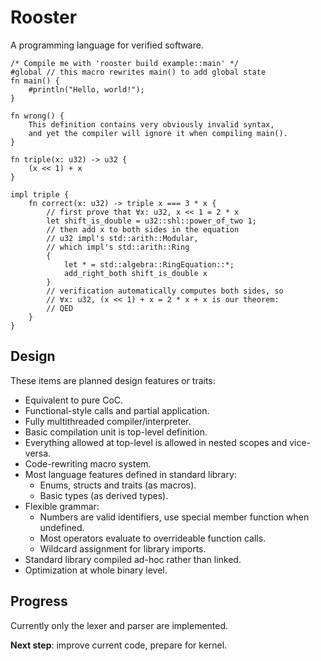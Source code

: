 # Rooster
A programming language for verified software.

```
/* Compile me with 'rooster build example::main' */
#global // this macro rewrites main() to add global state
fn main() {
    #println("Hello, world!");
}

fn wrong() {
    This definition contains very obviously invalid syntax,
    and yet the compiler will ignore it when compiling main().
}
```

```
fn triple(x: u32) -> u32 {
    (x << 1) + x
}

impl triple {
    fn correct(x: u32) -> triple x === 3 * x {
        // first prove that ∀x: u32, x << 1 = 2 * x
        let shift_is_double = u32::shl::power_of_two 1;
        // then add x to both sides in the equation
        // u32 impl's std::arith::Modular,
        // which impl's std::arith::Ring
        {
            let * = std::algebra::RingEquation::*;
            add_right_both shift_is_double x
        }
        // verification automatically computes both sides, so
        // ∀x: u32, (x << 1) + x = 2 * x + x is our theorem:
        // QED
    }
}
```

## Design
These items are planned design features or traits:
- Equivalent to pure CoC.
- Functional-style calls and partial application.
- Fully multithreaded compiler/interpreter.
- Basic compilation unit is top-level definition.
- Everything allowed at top-level is allowed in nested scopes and vice-versa.
- Code-rewriting macro system.
- Most language features defined in standard library:
  * Enums, structs and traits (as macros).
  * Basic types (as derived types).
- Flexible grammar:
  * Numbers are valid identifiers, use special member function when undefined.
  * Most operators evaluate to overrideable function calls.
  * Wildcard assignment for library imports.
- Standard library compiled ad-hoc rather than linked.
- Optimization at whole binary level.

## Progress
Currently only the lexer and parser are implemented.

**Next step**: improve current code, prepare for kernel.
